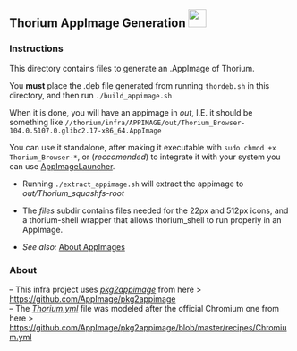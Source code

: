 ## Thorium AppImage Generation <img src="https://raw.githubusercontent.com/Alex313031/Thorium/main/logos/STAGING/Appimage_Logo.svg" width="32">

### Instructions
This directory contains files to generate an .AppImage of Thorium.

You __must__ place the .deb file generated from running `thordeb.sh` in this directory, and then run `./build_appimage.sh`

When it is done, you will have an appimage in *out*, I.E. it should be something like `//thorium/infra/APPIMAGE/out/Thorium_Browser-104.0.5107.0.glibc2.17-x86_64.AppImage`

You can use it standalone, after making it executable with `sudo chmod +x Thorium_Browser-*`, or (*reccomended*) to integrate it with your system you can use [AppImageLauncher](https://github.com/TheAssassin/AppImageLauncher).

 - Running `./extract_appimage.sh` will extract the appimage to *out/Thorium_squashfs-root*
 - The *files* subdir contains files needed for the 22px and 512px icons, and a thorium-shell wrapper that allows thorium_shell to run properly in an AppImage.

 - *See also:* [About AppImages](https://appimage.org/)

### About
&ndash; This infra project uses [*pkg2appimage*](https://github.com/AppImage/pkg2appimage/blob/master/pkg2appimage) from here > https://github.com/AppImage/pkg2appimage \
&ndash; The [*Thorium.yml*](https://github.com/Alex313031/Thorium/blob/main/infra/APPIMAGE/Thorium.yml) file was modeled after the official Chromium one from here > https://github.com/AppImage/pkg2appimage/blob/master/recipes/Chromium.yml

